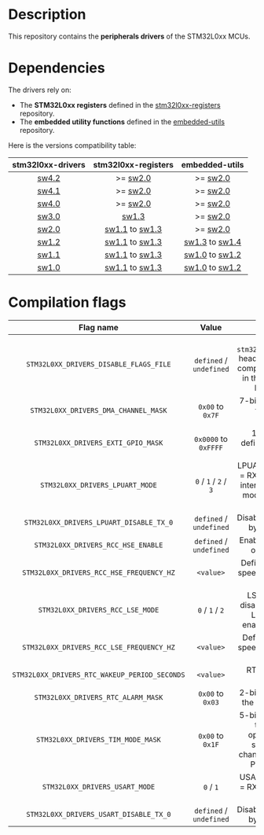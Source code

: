 # Description

This repository contains the **peripherals drivers** of the STM32L0xx MCUs.

# Dependencies

The drivers rely on:

* The **STM32L0xx registers** defined in the [stm32l0xx-registers](https://github.com/Ludovic-Lesur/stm32l0xx-registers) repository.
* The **embedded utility functions** defined in the [embedded-utils](https://github.com/Ludovic-Lesur/embedded-utils) repository.

Here is the versions compatibility table:

| **stm32l0xx-drivers** | **stm32l0xx-registers** | **embedded-utils** |
|:---:|:---:|:---:|
| [sw4.2](https://github.com/Ludovic-Lesur/stm32l0xx-drivers/releases/tag/sw4.2) | >= [sw2.0](https://github.com/Ludovic-Lesur/stm32l0xx-registers/releases/tag/sw2.0) | >= [sw2.0](https://github.com/Ludovic-Lesur/embedded-utils/releases/tag/sw2.0) |
| [sw4.1](https://github.com/Ludovic-Lesur/stm32l0xx-drivers/releases/tag/sw4.1) | >= [sw2.0](https://github.com/Ludovic-Lesur/stm32l0xx-registers/releases/tag/sw2.0) | >= [sw2.0](https://github.com/Ludovic-Lesur/embedded-utils/releases/tag/sw2.0) |
| [sw4.0](https://github.com/Ludovic-Lesur/stm32l0xx-drivers/releases/tag/sw4.0) | >= [sw2.0](https://github.com/Ludovic-Lesur/stm32l0xx-registers/releases/tag/sw2.0) | >= [sw2.0](https://github.com/Ludovic-Lesur/embedded-utils/releases/tag/sw2.0) |
| [sw3.0](https://github.com/Ludovic-Lesur/stm32l0xx-drivers/releases/tag/sw3.0) | [sw1.3](https://github.com/Ludovic-Lesur/stm32l0xx-registers/releases/tag/sw1.3) | >= [sw2.0](https://github.com/Ludovic-Lesur/embedded-utils/releases/tag/sw2.0) |
| [sw2.0](https://github.com/Ludovic-Lesur/stm32l0xx-drivers/releases/tag/sw2.0) | [sw1.1](https://github.com/Ludovic-Lesur/stm32l0xx-registers/releases/tag/sw1.1) to [sw1.3](https://github.com/Ludovic-Lesur/stm32l0xx-registers/releases/tag/sw1.3) | >= [sw2.0](https://github.com/Ludovic-Lesur/embedded-utils/releases/tag/sw2.0) |
| [sw1.2](https://github.com/Ludovic-Lesur/stm32l0xx-drivers/releases/tag/sw1.2) | [sw1.1](https://github.com/Ludovic-Lesur/stm32l0xx-registers/releases/tag/sw1.1) to [sw1.3](https://github.com/Ludovic-Lesur/stm32l0xx-registers/releases/tag/sw1.3) | [sw1.3](https://github.com/Ludovic-Lesur/embedded-utils/releases/tag/sw1.3) to [sw1.4](https://github.com/Ludovic-Lesur/embedded-utils/releases/tag/sw1.4) |
| [sw1.1](https://github.com/Ludovic-Lesur/stm32l0xx-drivers/releases/tag/sw1.1) | [sw1.1](https://github.com/Ludovic-Lesur/stm32l0xx-registers/releases/tag/sw1.1) to [sw1.3](https://github.com/Ludovic-Lesur/stm32l0xx-registers/releases/tag/sw1.3) | [sw1.0](https://github.com/Ludovic-Lesur/embedded-utils/releases/tag/sw1.0) to [sw1.2](https://github.com/Ludovic-Lesur/embedded-utils/releases/tag/sw1.2) |
| [sw1.0](https://github.com/Ludovic-Lesur/stm32l0xx-drivers/releases/tag/sw1.0) | [sw1.1](https://github.com/Ludovic-Lesur/stm32l0xx-registers/releases/tag/sw1.1) to [sw1.3](https://github.com/Ludovic-Lesur/stm32l0xx-registers/releases/tag/sw1.3) | [sw1.0](https://github.com/Ludovic-Lesur/embedded-utils/releases/tag/sw1.0) to [sw1.2](https://github.com/Ludovic-Lesur/embedded-utils/releases/tag/sw1.2)

# Compilation flags

| **Flag name** | **Value** | **Description** |
|:---:|:---:|:---:|
| `STM32L0XX_DRIVERS_DISABLE_FLAGS_FILE` | `defined` / `undefined` | Disable the `stm32l0xx_drivers_flags.h` header file inclusion when compilation flags are given in the project settings or by command line. |
| `STM32L0XX_DRIVERS_DMA_CHANNEL_MASK` | `0x00` to `0x7F` | 7-bits field which defines the enabled DMA channels. |
| `STM32L0XX_DRIVERS_EXTI_GPIO_MASK` | `0x0000` to `0xFFFF` | 16-bits field which defines the enabled EXTI GPIO lines. |
| `STM32L0XX_DRIVERS_LPUART_MODE` | `0` / `1` / `2` / `3` | LPUART operation mode: `0` = RXNE interrupt `1` = CMF interrupt `2` = RS485 slave mode `3` = RS485 master mode. |
| `STM32L0XX_DRIVERS_LPUART_DISABLE_TX_0` | `defined` / `undefined` | Disable the transmission of byte 0x00 if defined. |
| `STM32L0XX_DRIVERS_RCC_HSE_ENABLE` | `defined` / `undefined` | Enable or disable external oscillator functions. |
| `STM32L0XX_DRIVERS_RCC_HSE_FREQUENCY_HZ` | `<value>` | Defines the external high speed crystal frequency in Hz (if used). |
| `STM32L0XX_DRIVERS_RCC_LSE_MODE` | `0` / `1` / `2` | LSE crystal mode: `0` = disabled `1` = enabled with LSI/HSI fallback `2` = enabled and mandatory. |
| `STM32L0XX_DRIVERS_RCC_LSE_FREQUENCY_HZ` | `<value>` | Defines the external low speed crystal frequency in Hz (if used). |
| `STM32L0XX_DRIVERS_RTC_WAKEUP_PERIOD_SECONDS` | `<value>` | RTC wakeup period in seconds. |
| `STM32L0XX_DRIVERS_RTC_ALARM_MASK` | `0x00` to `0x03`| 2-bits field which defines the enabled RTC alarms. |
| `STM32L0XX_DRIVERS_TIM_MODE_MASK` | `0x00` to `0x1F`| 5-bits field which defines the enabled timer operation modes: `0` = standard `1` = multi-channel `2` = calibration `3` = PWM `4` = one pulse. |
| `STM32L0XX_DRIVERS_USART_MODE` | `0` / `1` | USART operation mode: `0` = RXNE interrupt `1` = CMF interrupt. |
| `STM32L0XX_DRIVERS_USART_DISABLE_TX_0` | `defined` / `undefined` | Disable the transmission of byte 0x00 if defined. |


